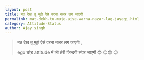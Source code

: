 ```yaml
---
layout: post
title: मत देख तू मुझे ऐसे वरना नज़र लग जाएगी
permalink: mat-dekh-tu-muje-aise-warna-nazar-lag-jayegi.html
category: Attitude-Status
author: Ajay singh
---
```

> मत देख तू मुझे ऐसे वरना नज़र लग जाएगी ,
>
> ego छोड़ attitude में जी तेरी ज़िन्दगी संवर जाएगी 😎 😉😎 😉